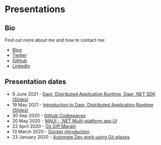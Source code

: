 # Presentations

## Bio

Find out more about me and how to contact me:

* [Blog](https://laurentkempe.com/)
* [Twitter](https://twitter.com/laurentkempe)
* [GitHub](https://github.com/laurentkempe)
* [LinkedIn](https://www.linkedin.com/in/laurentkempe/)

## Presentation dates

* 9 June 2021 - [Dapr, Distributed Application Runtime, Dapr .NET SDK (Slides)](https://laurentkempe.com/presentations/Introduction%20to%20Dapr/Introduction%20to%20Dapr%20.NET%20SDK.pptx)
* 19 May 2021 - [Introduction to Dapr, Distributed Application Runtime (Slides)](https://laurentkempe.com/presentations/Introduction%20to%20Dapr/Introduction%20to%20Dapr.pptx)
* 30 Sep 2020 - [Github Codespaces](https://laurentkempe.com/presentations/Github%20Codespaces/#/)
* 20 May 2020 - [MAUI - .NET Multi-platform app UI](https://laurentkempe.com/presentations//dotNET%20Multi-platform%20App%20UI/#/)
* 22 April 2020 - [Git Diff Margin](https://laurentkempe.com/presentations/Git%20Diff%20Margin/#/)
* 13 March 2020 - [Docker introduction](https://laurentkempe.com/presentations/Docker%20introduction/index.html#/)
* 23 January 2020 - [Automate Dev work using Git aliases](https://laurentkempe.com/presentations/Automate%20Dev%20work%20using%20Git%20aliases/index.html#/)

